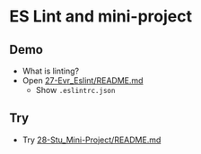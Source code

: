 # ES Lint and mini-project

## Demo

* What is linting?
* Open [27-Evr_Eslint/README.md](../activities/27-Evr_Eslint/README.md)
  * Show `.eslintrc.json`

## Try

* Try [28-Stu_Mini-Project/README.md](../activities/28-Stu_Mini-Project/README.md)